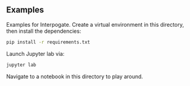 ## Examples

Examples for Interpogate. Create a virtual environment in this directory, then install the dependencies:

```sh
pip install -r requirements.txt
```

Launch Jupyter lab via:

```sh
jupyter lab
```

Navigate to a notebook in this directory to play around.
